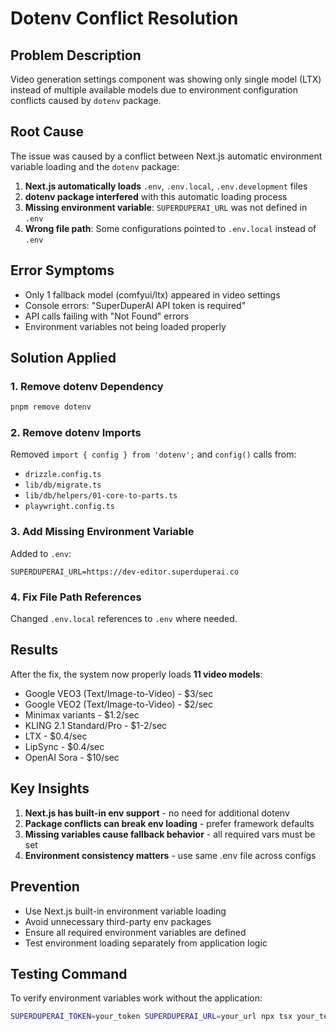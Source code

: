 # Dotenv Conflict Resolution

## Problem Description

Video generation settings component was showing only single model (LTX) instead of multiple available models due to environment configuration conflicts caused by `dotenv` package.

## Root Cause

The issue was caused by a conflict between Next.js automatic environment variable loading and the `dotenv` package:

1. **Next.js automatically loads** `.env`, `.env.local`, `.env.development` files
2. **dotenv package interfered** with this automatic loading process
3. **Missing environment variable**: `SUPERDUPERAI_URL` was not defined in `.env`
4. **Wrong file path**: Some configurations pointed to `.env.local` instead of `.env`

## Error Symptoms

- Only 1 fallback model (comfyui/ltx) appeared in video settings
- Console errors: "SuperDuperAI API token is required"
- API calls failing with "Not Found" errors
- Environment variables not being loaded properly

## Solution Applied

### 1. Remove dotenv Dependency
```bash
pnpm remove dotenv
```

### 2. Remove dotenv Imports
Removed `import { config } from 'dotenv';` and `config()` calls from:
- `drizzle.config.ts`
- `lib/db/migrate.ts` 
- `lib/db/helpers/01-core-to-parts.ts`
- `playwright.config.ts`

### 3. Add Missing Environment Variable
Added to `.env`:
```
SUPERDUPERAI_URL=https://dev-editor.superduperai.co
```

### 4. Fix File Path References
Changed `.env.local` references to `.env` where needed.

## Results

After the fix, the system now properly loads **11 video models**:

- Google VEO3 (Text/Image-to-Video) - $3/sec
- Google VEO2 (Text/Image-to-Video) - $2/sec
- Minimax variants - $1.2/sec
- KLING 2.1 Standard/Pro - $1-2/sec
- LTX - $0.4/sec
- LipSync - $0.4/sec
- OpenAI Sora - $10/sec

## Key Insights

1. **Next.js has built-in env support** - no need for additional dotenv
2. **Package conflicts can break env loading** - prefer framework defaults
3. **Missing variables cause fallback behavior** - all required vars must be set
4. **Environment consistency matters** - use same .env file across configs

## Prevention

- Use Next.js built-in environment variable loading
- Avoid unnecessary third-party env packages
- Ensure all required environment variables are defined
- Test environment loading separately from application logic

## Testing Command

To verify environment variables work without the application:
```bash
SUPERDUPERAI_TOKEN=your_token SUPERDUPERAI_URL=your_url npx tsx your_test_script.js
``` 